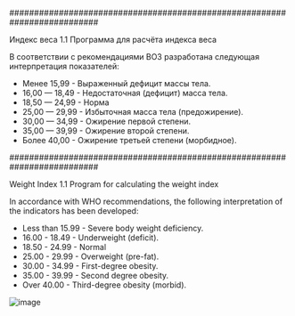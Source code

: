 ##########################################################################

Индекс веса 1.1
Программа для расчёта индекса веса

В соответствии с рекомендациями ВОЗ разработана следующая интерпретация показателей:

- Менее 15,99 - Выраженный дефицит массы тела.
- 16,00 — 18,49 - Недостаточная (дефицит) масса тела.
- 18,50 — 24,99 - Норма 
- 25,00 — 29,99 - Избыточная масса тела (предожирение).
- 30,00 — 34,99 - Ожирение первой степени.
- 35,00 — 39,99 - Ожирение второй степени.
- Более 40,00 - Ожирение третьей степени (морбидное).

##########################################################################

Weight Index 1.1
Program for calculating the weight index

In accordance with WHO recommendations, the following interpretation of the indicators has been developed:

- Less than 15.99 - Severe body weight deficiency.
- 16.00 - 18.49 - Underweight (deficit).
- 18.50 - 24.99 - Normal 
- 25.00 - 29.99 - Overweight (pre-fat).
- 30.00 - 34.99 - First-degree obesity.
- 35.00 - 39.99 - Second degree obesity.
- Over 40.00 - Third-degree obesity (morbid).

![image](https://github.com/KsyDark/Weight-Index/assets/57113088/848ee770-afce-42ee-b246-9d1aaedde31d)
